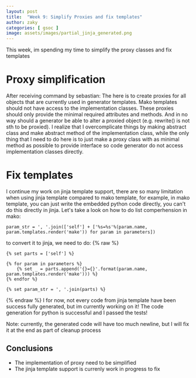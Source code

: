 ```yaml
---
layout: post
title:  "Week 9: Simplify Proxies and fix templates"
author: zaky
categories: [ gsoc ]
image: assets/images/partial_jinja_generated.png
---
```

This week, im spending my time to simplify the proxy classes and fix templates

# Proxy simplification
After receiving command by sebastian: The here is to create proxies for all objects that are currently used in generator templates. Mako templates should not have access to the implementation classes.
These proxies should only provide the minimal required attributes and methods. And in no way should a generator be able to alter a proxied object (e.g. rewrite() is not sth to be proxied).
I realize that I overcomplicate things by making abstract class and make abstract method of the implementation class, while the only thing that I need to do here is to just make a proxy class with as minimal method as possible to provide interface so code generator do not access implementation classes directly.

# Fix templates
I continue my work on jinja template support, there are so many limitation when using jinja template compared to mako template, for example,
in mako template, you can just write the embedded python code directly, you can't do this directly in jinja. Let's take a look on how to do list comperhension
in mako:
```
param_str = ', '.join(['self'] + ['%s=%s'%(param.name, param.templates.render('make')) for param in parameters])
```

to convert it to jinja, we need to do:
{% raw %}
```
{% set parts = ['self'] %}

{% for param in parameters %}
    {% set _ = parts.append('{}={}'.format(param.name, param.templates.render('make'))) %}
{% endfor %}

{% set param_str = ', '.join(parts) %}
``` 
{% endraw %}
I for now, not every code from jinja template have been success fully generated, but im currently working on it!
The code generation for python is successful and I passed the tests!

Note: currently, the generated code will have too much newline, but I will fix it at the end as part of cleanup process

## Conclusions
* The implementation of proxy need to be simplified
* The jinja template support is currenly work in progress to fix
